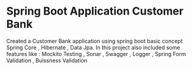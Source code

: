# Spring Boot Application Customer Bank
Created a Customer Bank application using spring boot basic concept Spring Core , Hibernate , Data Jpa.
In this project also included some features like :
Mockito Testing , Sonar , Swagger , Logger , Spring Form Validation , Buissness Validation
